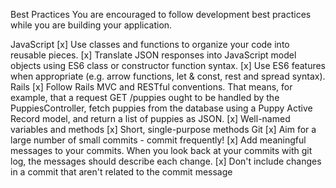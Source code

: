 Best Practices
You are encouraged to follow development best practices while you are building your application.

JavaScript
[x] Use classes and functions to organize your code into reusable pieces.
[x] Translate JSON responses into JavaScript model objects using ES6 class or constructor function syntax.
[x] Use ES6 features when appropriate (e.g. arrow functions, let & const, rest and spread syntax).
Rails
[x] Follow Rails MVC and RESTful conventions. That means, for example, that a request GET /puppies ought to be handled by the PuppiesController, fetch puppies from the database using a Puppy Active Record model, and return a list of puppies as JSON.
[x] Well-named variables and methods
[x] Short, single-purpose methods
Git
[x] Aim for a large number of small commits - commit frequently!
[x] Add meaningful messages to your commits. When you look back at your commits with git log, the messages should describe each change.
[x] Don't include changes in a commit that aren't related to the commit message